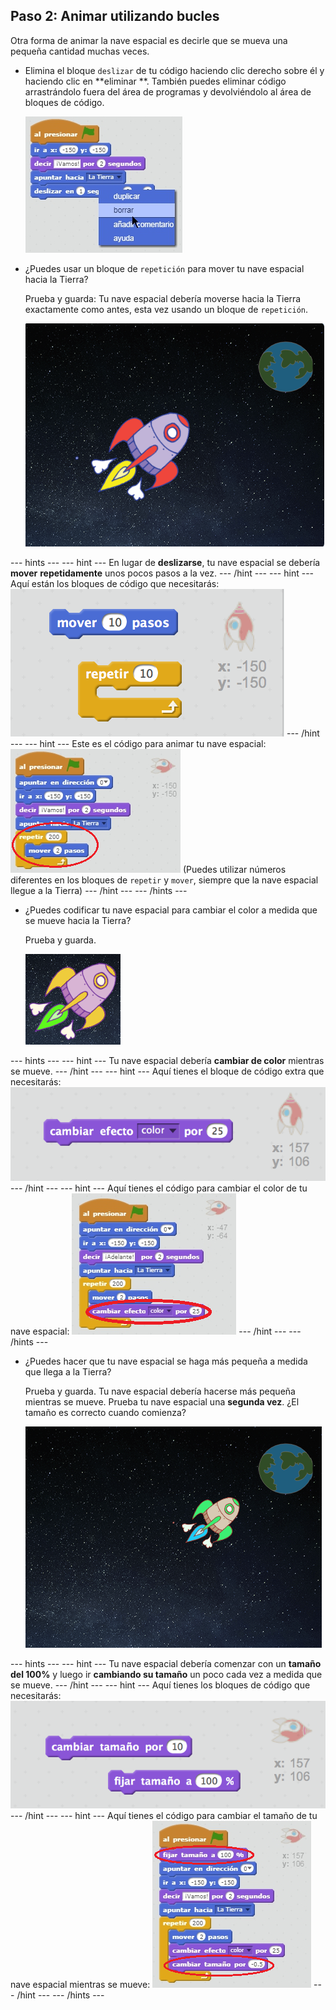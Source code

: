 ## Paso 2: Animar utilizando bucles

Otra forma de animar la nave espacial es decirle que se mueva una pequeña cantidad muchas veces.

+ Elimina el bloque `deslizar` de tu código haciendo clic derecho sobre él y haciendo clic en **eliminar **. También puedes eliminar código arrastrándolo fuera del área de programas y devolviéndolo al área de bloques de código.
    
    ![Eliminar el bloque de deslizamiento](images/space-delete-glide.png)

+ ¿Puedes usar un bloque de `repetición` para mover tu nave espacial hacia la Tierra?
    
    Prueba y guarda: Tu nave espacial debería moverse hacia la Tierra exactamente como antes, esta vez usando un bloque de `repetición`.
    
    ![Probando una animación de nave espacial](images/space-animate-stage.png)

\--- hints \--- \--- hint \--- En lugar de **deslizarse**, tu nave espacial se debería **mover** **repetidamente** unos pocos pasos a la vez. \--- /hint \--- \--- hint \--- Aquí están los bloques de código que necesitarás: ![Blocks for an animated spaceship](images/space-repeat-blocks.png) \--- /hint \--- \--- hint \--- Este es el código para animar tu nave espacial: ![Code for an animated spaceship](images/space-repeat-code.png) (Puedes utilizar números diferentes en los bloques de `repetir` y `mover`, siempre que la nave espacial llegue a la Tierra) \--- /hint \--- \--- /hints \---

+ ¿Puedes codificar tu nave espacial para cambiar el color a medida que se mueve hacia la Tierra?
    
    Prueba y guarda.
    
    ![Probando una nave espacial que cambia de color](images/space-colour-test.png)

\--- hints \--- \--- hint \--- Tu nave espacial debería **cambiar de color** mientras se mueve. \--- /hint \--- \--- hint \--- Aquí tienes el bloque de código extra que necesitarás: ![Block for changing colour](images/space-colour-blocks.png) \--- /hint \--- \--- hint \--- Aquí tienes el código para cambiar el color de tu nave espacial: ![Code for an animated spaceship](images/space-colour-code.png) \--- /hint \--- \--- /hints \---

+ ¿Puedes hacer que tu nave espacial se haga más pequeña a medida que llega a la Tierra?
    
    Prueba y guarda. Tu nave espacial debería hacerse más pequeña mientras se mueve. Prueba tu nave espacial una **segunda vez**. ¿El tamaño es correcto cuando comienza?
    
    ![Probando una nave espacial que cambia de tamaño](images/space-size-test.png)

\--- hints \--- \--- hint \--- Tu nave espacial debería comenzar con un **tamaño del 100%** y luego ir **cambiando su tamaño** un poco cada vez a medida que se mueve. \--- /hint \--- \--- hint \--- Aquí tienes los bloques de código que necesitarás: ![Blocks for changing size](images/space-size-blocks.png) \--- /hint \--- \--- hint \--- Aquí tienes el código para cambiar el tamaño de tu nave espacial mientras se mueve: ![Code for changing size](images/space-size-code.png) \--- /hint \--- \--- /hints \---